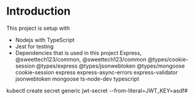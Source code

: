
# Introduction

This project is setup with 
  - Nodejs with TypeScript
  - Jest for testing 
  - Dependencies that is used in this project
    Express, @sweettech123/common, 
    @sweettech123/common
    @types/cookie-session
    @types/express
    @types/jsonwebtoken
    @types/mongoose
    cookie-session
    express
    express-async-errors
    express-validator
    jsonwebtoken
    mongoose
    ts-node-dev
    typescript

kubectl create secret generic jwt-secret  --from-literal=JWT_KEY=asdf# 